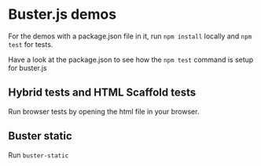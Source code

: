 # Buster.js demos

For the demos with a package.json file in it, run `npm install` locally and `npm test` for tests.

Have a look at the package.json to see how the `npm test` command is setup for buster.js

## Hybrid tests and HTML Scaffold tests

Run browser tests by opening the html file in your browser.

## Buster static

Run `buster-static`